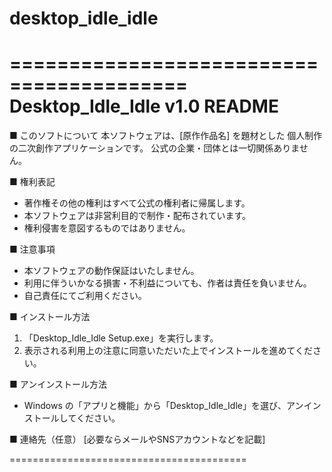 # desktop_idle_idle

=========================================
   Desktop_Idle_Idle v1.0  README
=========================================

■ このソフトについて
本ソフトウェアは、[原作作品名] を題材とした
個人制作の二次創作アプリケーションです。
公式の企業・団体とは一切関係ありません。

■ 権利表記
- 著作権その他の権利はすべて公式の権利者に帰属します。
- 本ソフトウェアは非営利目的で制作・配布されています。
- 権利侵害を意図するものではありません。

■ 注意事項
- 本ソフトウェアの動作保証はいたしません。
- 利用に伴ういかなる損害・不利益についても、作者は責任を負いません。
- 自己責任にてご利用ください。

■ インストール方法
1. 「Desktop_Idle_Idle Setup.exe」を実行します。
2. 表示される利用上の注意に同意いただいた上でインストールを進めてください。

■ アンインストール方法
- Windows の「アプリと機能」から「Desktop_Idle_Idle」を選び、アンインストールしてください。

■ 連絡先（任意）
[必要ならメールやSNSアカウントなどを記載]

=========================================
